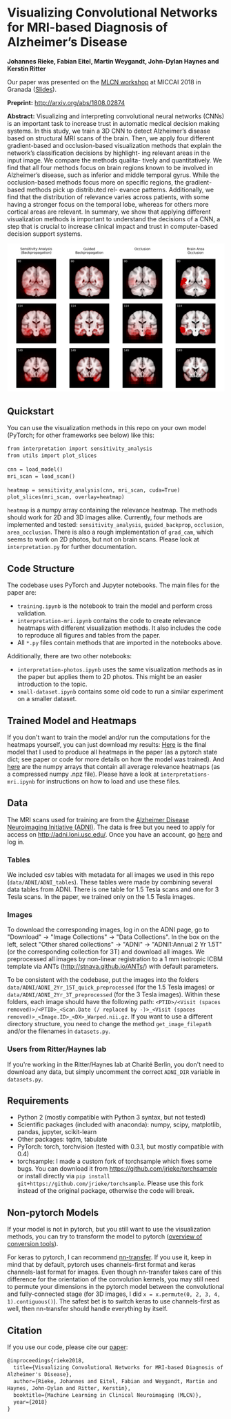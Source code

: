 # Visualizing Convolutional Networks for MRI-based Diagnosis of Alzheimer’s Disease

**Johannes Rieke, Fabian Eitel, Martin Weygandt, John-Dylan Haynes and Kerstin Ritter**

Our paper was presented on the [MLCN workshop](https://mlcn2018.com/) at MICCAI 2018 in Granada ([Slides](https://drive.google.com/open?id=1EKHvlWq4_-NC7HQPAbZc_ZaeNZMTQwgh)).

**Preprint:** http://arxiv.org/abs/1808.02874

**Abstract:** Visualizing and interpreting convolutional neural networks (CNNs) is an important task to increase trust in automatic medical decision making systems. In this study, we train a 3D CNN to detect Alzheimer’s disease based on structural MRI scans of the brain. Then, we apply four different gradient-based and occlusion-based visualization methods that explain the network’s classification decisions by highlight- ing relevant areas in the input image. We compare the methods qualita- tively and quantitatively. We find that all four methods focus on brain regions known to be involved in Alzheimer’s disease, such as inferior and middle temporal gyrus. While the occlusion-based methods focus more on specific regions, the gradient-based methods pick up distributed rel- evance patterns. Additionally, we find that the distribution of relevance varies across patients, with some having a stronger focus on the temporal lobe, whereas for others more cortical areas are relevant. In summary, we show that applying different visualization methods is important to understand the decisions of a CNN, a step that is crucial to increase clinical impact and trust in computer-based decision support systems.

![Heatmaps](figures/heatmaps-ad.png)


## Quickstart

You can use the visualization methods in this repo on your own model (PyTorch; for other frameworks see below) like this:

    from interpretation import sensitivity_analysis
    from utils import plot_slices

    cnn = load_model()
    mri_scan = load_scan()

    heatmap = sensitivity_analysis(cnn, mri_scan, cuda=True)
    plot_slices(mri_scan, overlay=heatmap)
    
`heatmap` is a numpy array containing the relevance heatmap. The methods should work for 2D and 3D images alike. Currently, four methods are implemented and tested: `sensitivity_analysis`, `guided_backprop`, `occlusion`, `area_occlusion`. There is also a rough implementation of `grad_cam`, which seems to work on 2D photos, but not on brain scans. Please look at `interpretation.py` for further documentation. 
    
    

## Code Structure

The codebase uses PyTorch and Jupyter notebooks. The main files for the paper are:

- `training.ipynb` is the notebook to train the model and perform cross validation.
- `interpretation-mri.ipynb` contains the code to create relevance heatmaps with different visualization methods. It also includes the code to reproduce all figures and tables from the paper.
- All `*.py` files contain methods that are imported in the notebooks above.

Additionally, there are two other notebooks:
- `interpretation-photos.ipynb` uses the same visualization methods as in the paper but applies them to 2D photos. This might be an easier introduction to the topic. 
- `small-dataset.ipynb` contains some old code to run a similar experiment on a smaller dataset.



## Trained Model and Heatmaps

If you don't want to train the model and/or run the computations for the heatmaps yourself, you can just download my results: [Here](https://drive.google.com/file/d/14m6v9DOubxrid20BbVyTgOOVF-K7xwV-/view?usp=sharing) is the final model that I used to produce all heatmaps in the paper (as a pytorch state dict; see paper or code for more details on how the model was trained). And [here](https://drive.google.com/open?id=1feEpR-GhKUe_YTkKu9dlnYIKsyF6fyei) are the numpy arrays that contain all average relevance heatmaps (as a compressed numpy .npz file). Please have a look at `interpretations-mri.ipynb` for instructions on how to load and use these files.



## Data

The MRI scans used for training are from the [Alzheimer Disease Neuroimaging Initiative (ADNI)](http://adni.loni.usc.edu/). The data is free but you need to apply for access on http://adni.loni.usc.edu/. Once you have an account, go [here](http://adni.loni.usc.edu/data-samples/access-data/) and log in. 


### Tables

We included csv tables with metadata for all images we used in this repo (`data/ADNI/ADNI_tables`). These tables were made by combining several data tables from ADNI. There is one table for 1.5 Tesla scans and one for 3 Tesla scans. In the paper, we trained only on the 1.5 Tesla images. 


### Images

To download the corresponding images, log in on the ADNI page, go to "Download" -> "Image Collections" -> "Data Collections". In the box on the left, select "Other shared collections" -> "ADNI" -> "ADNI1:Annual 2 Yr 1.5T" (or the corresponding collection for 3T) and download all images. We preprocessed all images by non-linear registration to a 1 mm isotropic ICBM template via ANTs (http://stnava.github.io/ANTs/) with default parameters. 

To be consistent with the codebase, put the images into the folders `data/ADNI/ADNI_2Yr_15T_quick_preprocessed` (for the 1.5 Tesla images) or `data/ADNI/ADNI_2Yr_3T_preprocessed` (for the 3 Tesla images). Within these folders, each image should have the following path: `<PTID>/<Visit (spaces removed)>/<PTID>_<Scan.Date (/ replaced by -)>_<Visit (spaces removed)>_<Image.ID>_<DX>_Warped.nii.gz`. If you want to use a different directory structure, you need to change the method `get_image_filepath` and/or the filenames in `datasets.py`. 


### Users from Ritter/Haynes lab

If you're working in the Ritter/Haynes lab at Charité Berlin, you don't need to download any data, but simply uncomment the correct `ADNI_DIR` variable in `datasets.py`. 



## Requirements

- Python 2 (mostly compatible with Python 3 syntax, but not tested)
- Scientific packages (included with anaconda): numpy, scipy, matplotlib, pandas, jupyter, scikit-learn
- Other packages: tqdm, tabulate
- PyTorch: torch, torchvision (tested with 0.3.1, but mostly compatible with 0.4)
- torchsample: I made a custom fork of torchsample which fixes some bugs. You can download it from https://github.com/jrieke/torchsample or install directly via `pip install git+https://github.com/jrieke/torchsample`. Please use this fork instead of the original package, otherwise the code will break. 



## Non-pytorch Models
If your model is not in pytorch, but you still want to use the visualization methods, you can try to transform the model to pytorch ([overview of conversion tools](https://github.com/ysh329/deep-learning-model-convertor)).

For keras to pytorch, I can recommend [nn-transfer](https://github.com/gzuidhof/nn-transfer). If you use it, keep in mind that by default, pytorch uses channels-first format and keras channels-last format for images. Even though nn-transfer takes care of this difference for the orientation of the convolution kernels, you may still need to permute your dimensions in the pytorch model between the convolutional and fully-connected stage (for 3D images, I did `x = x.permute(0, 2, 3, 4, 1).contiguous()`). The safest bet is to switch keras to use channels-first as well, then nn-transfer should handle everything by itself.



## Citation

If you use our code, please cite our [paper](http://arxiv.org/abs/1808.02874):

    @inproceedings{rieke2018,
      title={Visualizing Convolutional Networks for MRI-based Diagnosis of Alzheimer's Disease},
      author={Rieke, Johannes and Eitel, Fabian and Weygandt, Martin and Haynes, John-Dylan and Ritter, Kerstin},
      booktitle={Machine Learning in Clinical Neuroimaging (MLCN)},
      year={2018}
    }
